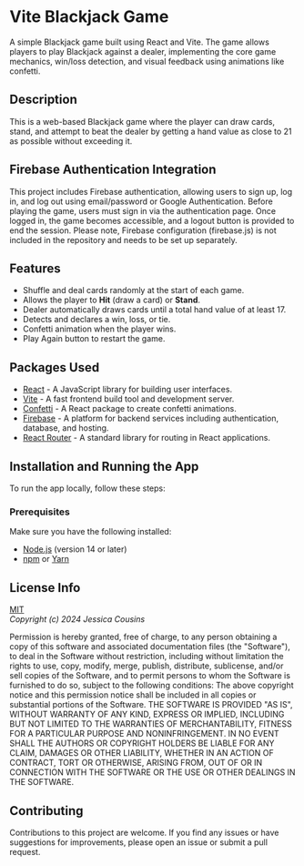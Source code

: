 # Vite Blackjack Game

A simple Blackjack game built using React and Vite. The game allows players to play Blackjack against a dealer, implementing the core game mechanics, win/loss detection, and visual feedback using animations like confetti.

## Description

This is a web-based Blackjack game where the player can draw cards, stand, and attempt to beat the dealer by getting a hand value as close to 21 as possible without exceeding it.

## Firebase Authentication Integration

This project includes Firebase authentication, allowing users to sign up, log in, and log out using email/password or Google Authentication. Before playing the game, users must sign in via the authentication page. Once logged in, the game becomes accessible, and a logout button is provided to end the session. Please note, Firebase configuration (firebase.js) is not included in the repository and needs to be set up separately.

## Features

- Shuffle and deal cards randomly at the start of each game.
- Allows the player to **Hit** (draw a card) or **Stand**.
- Dealer automatically draws cards until a total hand value of at least 17.
- Detects and declares a win, loss, or tie.
- Confetti animation when the player wins.
- Play Again button to restart the game.

## Packages Used

- [React](https://reactjs.org/) - A JavaScript library for building user interfaces.
- [Vite](https://vitejs.dev/) - A fast frontend build tool and development server.
- [Confetti](https://www.npmjs.com/package/react-confetti) - A React package to create confetti animations.
- [Firebase](https://firebase.google.com/) - A platform for backend services including authentication, database, and hosting.
- [React Router](https://reactrouter.com/) - A standard library for routing in React applications.

## Installation and Running the App

To run the app locally, follow these steps:

### Prerequisites

Make sure you have the following installed:

- [Node.js](https://nodejs.org/) (version 14 or later)
- [npm](https://www.npmjs.com/) or [Yarn](https://yarnpkg.com/)

## License Info

[MIT](https://choosealicense.com/licenses/mit/)  
_Copyright (c) 2024 Jessica Cousins_

Permission is hereby granted, free of charge, to any person obtaining a copy
of this software and associated documentation files (the "Software"), to deal
in the Software without restriction, including without limitation the rights
to use, copy, modify, merge, publish, distribute, sublicense, and/or sell
copies of the Software, and to permit persons to whom the Software is
furnished to do so, subject to the following conditions:
The above copyright notice and this permission notice shall be included in all
copies or substantial portions of the Software.
THE SOFTWARE IS PROVIDED "AS IS", WITHOUT WARRANTY OF ANY KIND, EXPRESS OR
IMPLIED, INCLUDING BUT NOT LIMITED TO THE WARRANTIES OF MERCHANTABILITY,
FITNESS FOR A PARTICULAR PURPOSE AND NONINFRINGEMENT. IN NO EVENT SHALL THE
AUTHORS OR COPYRIGHT HOLDERS BE LIABLE FOR ANY CLAIM, DAMAGES OR OTHER
LIABILITY, WHETHER IN AN ACTION OF CONTRACT, TORT OR OTHERWISE, ARISING FROM,
OUT OF OR IN CONNECTION WITH THE SOFTWARE OR THE USE OR OTHER DEALINGS IN THE
SOFTWARE.

## Contributing

Contributions to this project are welcome. If you find any issues or have suggestions for improvements, please open an issue or submit a pull request.
